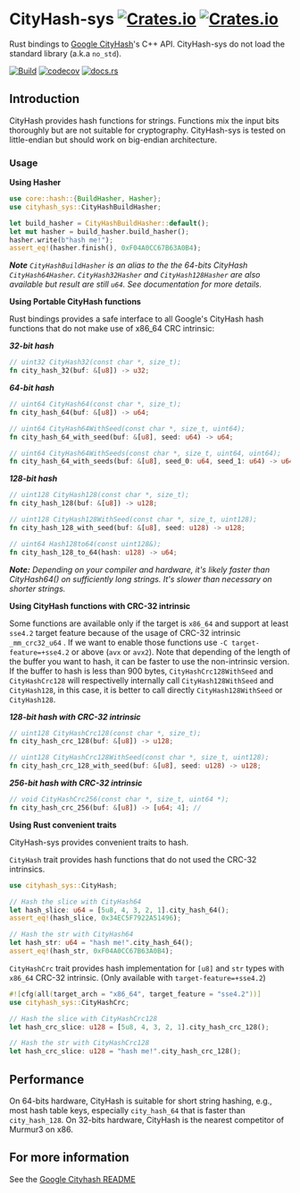 
# CityHash-sys [![Crates.io](https://img.shields.io/crates/v/cityhash-sys?style=plastic)](https://crates.io/crates/cityhash-sys) [![Crates.io](https://img.shields.io/crates/l/cityhash-sys?style=plastic)](https://choosealicense.com/licenses/mit/)

Rust bindings to [Google CityHash](https://github.com/google/cityhash)'s C++ API.
CityHash-sys do not load the standard library (a.k.a `no_std`).

[![Build](https://github.com/HUD-Software/cityhash-sys/actions/workflows/CICD.yml/badge.svg)](https://github.com/HUD-Software/cityhash-sys/actions/workflows/CICD.yml)
[![codecov](https://codecov.io/gh/HUD-Software/cityhash-sys/branch/master/graph/badge.svg?token=LTEI8LUT5R)](https://codecov.io/gh/HUD-Software/cityhash-sys) [![docs.rs](https://img.shields.io/docsrs/cityhash-sys?style=plastic)](https://docs.rs/cityhash-sys/latest/cityhash_sys/)

## Introduction

CityHash provides hash functions for strings. Functions mix the input bits thoroughly but are not suitable for cryptography.
CityHash-sys is tested on little-endian but should work on big-endian architecture.

### Usage

**Using Hasher**
```rust
use core::hash::{BuildHasher, Hasher};
use cityhash_sys::CityHashBuildHasher;

let build_hasher = CityHashBuildHasher::default();
let mut hasher = build_hasher.build_hasher();
hasher.write(b"hash me!");
assert_eq!(hasher.finish(), 0xF04A0CC67B63A0B4);
```
**_Note_** *`CityHashBuildHasher` is an alias to the the 64-bits CityHash `CityHash64Hasher`. `CityHash32Hasher` and `CityHash128Hasher` are also available but result are still `u64`. See documentation for more details.*

**Using Portable CityHash functions**

Rust bindings provides a safe interface to all Google's CityHash hash functions that do not make use of x86_64 CRC intrinsic:

***32-bit hash***
```rust ignore
// uint32 CityHash32(const char *, size_t);
fn city_hash_32(buf: &[u8]) -> u32;
```

***64-bit hash***

```rust ignore
// uint64 CityHash64(const char *, size_t);
fn city_hash_64(buf: &[u8]) -> u64;

// uint64 CityHash64WithSeed(const char *, size_t, uint64);
fn city_hash_64_with_seed(buf: &[u8], seed: u64) -> u64; 

// uint64 CityHash64WithSeeds(const char *, size_t, uint64, uint64);
fn city_hash_64_with_seeds(buf: &[u8], seed_0: u64, seed_1: u64) -> u64;
```

***128-bit hash***

```rust ignore
// uint128 CityHash128(const char *, size_t);
fn city_hash_128(buf: &[u8]) -> u128;

// uint128 CityHash128WithSeed(const char *, size_t, uint128);
fn city_hash_128_with_seed(buf: &[u8], seed: u128) -> u128;

// uint64 Hash128to64(const uint128&);
fn city_hash_128_to_64(hash: u128) -> u64;
```

**_Note:_** *Depending on your compiler and hardware, it's likely faster than CityHash64() on sufficiently long strings.  It's slower than necessary on shorter strings.*

**Using CityHash functions with CRC-32 intrinsic**

Some functions are available only if the target is `x86_64` and support at least `sse4.2` target feature because of the usage of CRC-32 intrinsic `_mm_crc32_u64` . If we want to enable those functions use `-C target-feature=+sse4.2` or above (`avx` or `avx2`).
Note that depending of the length of the buffer you want to hash, it can be faster to use the non-intrinsic version.
If the buffer to hash is less than 900 bytes, `CityHashCrc128WithSeed` and `CityHashCrc128` will respectivelly internally call `CityHash128WithSeed` and `CityHash128`, in this case, it is better to call directly `CityHash128WithSeed` or `CityHash128`.

***128-bit hash with CRC-32 intrinsic***

```rust ignore
// uint128 CityHashCrc128(const char *, size_t);
fn city_hash_crc_128(buf: &[u8]) -> u128;

// uint128 CityHashCrc128WithSeed(const char *, size_t, uint128);
fn city_hash_crc_128_with_seed(buf: &[u8], seed: u128) -> u128;
```

***256-bit hash with CRC-32 intrinsic***

```rust ignore
// void CityHashCrc256(const char *, size_t, uint64 *);
fn city_hash_crc_256(buf: &[u8]) -> [u64; 4]; //
```

**Using Rust convenient traits**

CityHash-sys provides convenient traits to hash.

`CityHash` trait provides hash functions that do not used the CRC-32 intrinsics.

```rust
use cityhash_sys::CityHash;

// Hash the slice with CityHash64
let hash_slice: u64 = [5u8, 4, 3, 2, 1].city_hash_64();
assert_eq!(hash_slice, 0x34EC5F7922A51496);

// Hash the str with CityHash64
let hash_str: u64 = "hash me!".city_hash_64();
assert_eq!(hash_str, 0xF04A0CC67B63A0B4);
```

`CityHashCrc` trait provides hash implementation for `[u8]` and `str` types with `x86_64` CRC-32 intrinsic. (Only available with `target-feature=+sse4.2`)

```rust
#![cfg(all(target_arch = "x86_64", target_feature = "sse4.2"))]
use cityhash_sys::CityHashCrc;

// Hash the slice with CityHashCrc128
let hash_crc_slice: u128 = [5u8, 4, 3, 2, 1].city_hash_crc_128();

// Hash the str with CityHashCrc128
let hash_crc_slice: u128 = "hash me!".city_hash_crc_128();
```

## Performance

On 64-bits hardware, CityHash is suitable for short string hashing, e.g., most hash table keys, especially `city_hash_64` that is faster than `city_hash_128`.
On 32-bits hardware, CityHash is the nearest competitor of Murmur3 on x86.

## For more information

See the [Google Cityhash README](./src/google/README/)